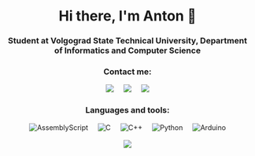 <div align="center">
  <h1>Hi there, I'm Anton 👋</h1>
    <h3>Student at Volgograd State Technical University, Department of Informatics and Computer Science</h3>
  </div>
  
  <div id="socials" align="center">
    <h3>Contact me:</h3>
    <a target="_blank" href="https://t.me/yokogawa_ejx530a"><img src="https://img.shields.io/badge/Telegram-2CA5E0?style=for-the-badge&logo=telegram&logoColor=white" /></a>&nbsp;&nbsp;&nbsp;&nbsp;
    <a href="mailto:anton.stepanov.vpk@gmail.com"><img src="https://img.shields.io/badge/gmail-%23D14836.svg?&style=for-the-badge&logo=gmail&logoColor=white" /></a>&nbsp;&nbsp;&nbsp;&nbsp;
    <a><img src="https://komarev.com/ghpvc/?username=stepanov-vpk&style=for-the-badge"></a>
  </div>
  
  <div id="languages" align="center">
    <h3>Languages and tools:</h3>
    <img src="https://img.shields.io/badge/assembly%20script-%23000000.svg?style=for-the-badge&logo=assemblyscript&logoColor=white" alt="AssemblyScript"/>&nbsp;&nbsp;&nbsp;&nbsp;
    <img src="https://img.shields.io/badge/c-%2300599C.svg?style=for-the-badge&logo=c&logoColor=white" alt="C"/>&nbsp;&nbsp;&nbsp;&nbsp;
    <img src="https://img.shields.io/badge/c++-%2300599C.svg?style=for-the-badge&logo=c%2B%2B&logoColor=white" alt="C++"/>&nbsp;&nbsp;&nbsp;&nbsp;
    <img src="https://img.shields.io/badge/python-3670A0?style=for-the-badge&logo=python&logoColor=white" alt="Python"/>&nbsp;&nbsp;&nbsp;&nbsp;
    <img src="https://img.shields.io/badge/-Arduino-00979D?style=for-the-badge&logo=Arduino&logoColor=white" alt="Arduino"/>
  </div>
  <br>
  <div id="top_lang" align="center">
  <a>
    <img src="https://github-readme-stats.vercel.app/api/top-langs/?username=stepanov-vpk">
  </a>
</div>
